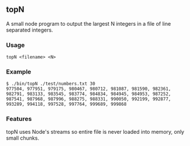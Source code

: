 ## topN
A small node program to output the largest N integers in a file of line separated integers.

### Usage
`topN <filename> <N>`

### Example

	$ ./bin/topN ./test/numbers.txt 30
	977504, 977951, 979175, 980467, 980712, 981087, 981590, 982361, 982791, 983133, 983545, 983774, 984834, 984945, 984953, 987252, 987541, 987968, 987996, 988275, 988331, 990050, 992199, 992877, 993289, 994118, 997528, 997764, 999689, 999868

### Features
topN uses Node's streams so entire file is never loaded into memory, only small chunks.